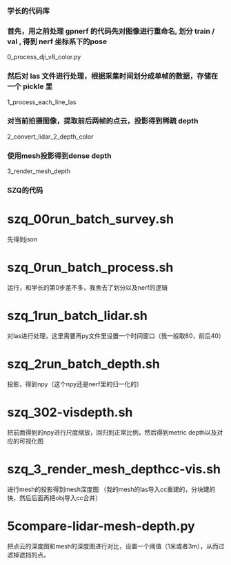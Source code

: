 ### 学长的代码库
### 首先，用之前处理 gpnerf 的代码先对图像进行重命名, 划分 train / val , 得到 nerf 坐标系下的pose
0_process_dji_v8_color.py

### 然后对 las 文件进行处理，根据采集时间划分成单帧的数据，存储在一个 pickle 里
1_process_each_line_las

### 对当前拍摄图像，提取前后两帧的点云，投影得到稀疏 depth
2_convert_lidar_2_depth_color

### 使用mesh投影得到dense depth
3_render_mesh_depth

### SZQ的代码
# szq_00run_batch_survey.sh
先得到json

# szq_0run_batch_process.sh
运行，和学长的第0步差不多，我舍去了划分以及nerf的逻辑

# szq_1run_batch_lidar.sh
对las进行处理，这里需要再py文件里设置一个时间窗口（我一般取80，前后40）

# szq_2run_batch_depth.sh
投影，得到npy（这个npy还是nerf里的归一化的）

# szq_302-visdepth.sh
把前面得到的npy进行尺度缩放，回归到正常比例，然后得到metric depth以及对应的可视化图

# szq_3_render_mesh_depthcc-vis.sh
进行mesh的投影得到mesh深度图 （我的mesh的las导入cc重建的，分块建的快，然后后面再把obj导入cc合并）

# 5compare-lidar-mesh-depth.py
把点云的深度图和mesh的深度图进行对比，设置一个阈值（1米或者3m），从而过滤掉遮挡的点。
